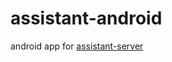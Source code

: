 # assistant-android

android app for [assistant-server](https://github.com/sharpdeep/assistant-server)
